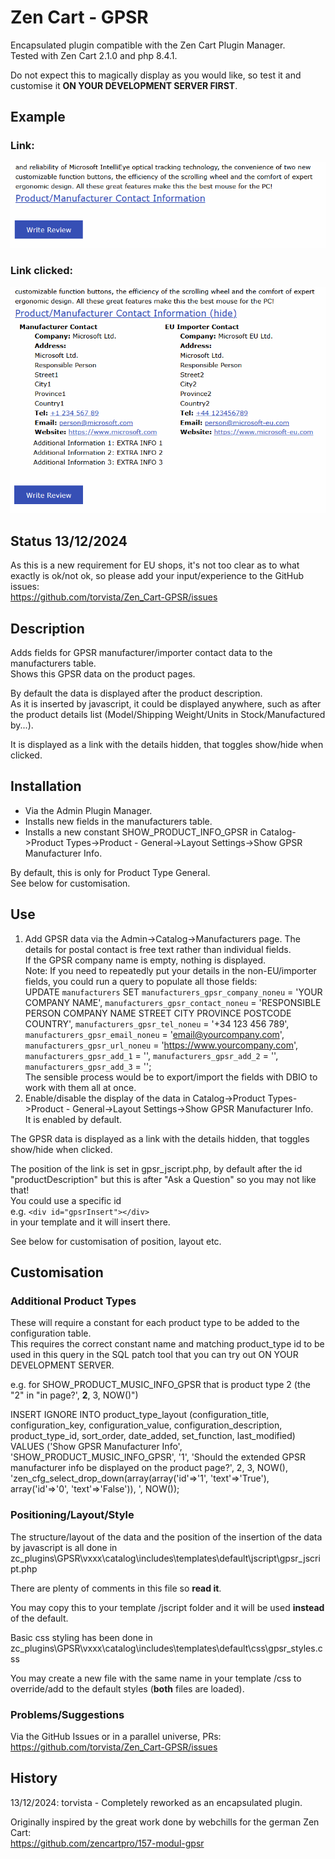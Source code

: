 # Zen Cart - GPSR

Encapsulated plugin compatible with the Zen Cart Plugin Manager.  
Tested with Zen Cart 2.1.0 and php 8.4.1.

Do not expect this to magically display as you would like, so test it and customise it **ON YOUR DEVELOPMENT SERVER FIRST**.

## Example

### Link:

![Alt text](rclassic_link.gif?raw=true "Title")

### Link clicked:

![Alt text](rclassic_link_clicked.gif?raw=true "Title")

## Status 13/12/2024
As this is a new requirement for EU shops, it's not too clear as to what exactly is ok/not ok, so please add your input/experience to the GitHub issues:  
https://github.com/torvista/Zen_Cart-GPSR/issues
 
## Description
Adds fields for GPSR manufacturer/importer contact data to the manufacturers table.  
Shows this GPSR data on the product pages.

By default the data is displayed after the product description.  
As it is inserted by javascript, it could be displayed anywhere, such as after the product details list  (Model/Shipping Weight/Units in Stock/Manufactured by...). 

It is displayed as a link with the details hidden, that toggles show/hide when clicked.

## Installation
- Via the Admin Plugin Manager.
- Installs new fields in the manufacturers table.  
- Installs a new constant SHOW_PRODUCT_INFO_GPSR in Catalog->Product Types->Product - General->Layout Settings->Show GPSR Manufacturer Info.  

By default, this is only for Product Type General.  
See below for customisation.

## Use
1. Add GPSR data via the Admin->Catalog->Manufacturers page.  The details for postal contact is free text rather than individual fields.  
If the GPSR company name is empty, nothing is displayed.  
Note: If you need to repeatedly put your details in the non-EU/importer fields, you could run a query to populate all those fields:  
UPDATE `manufacturers`
SET 
`manufacturers_gpsr_company_noneu` = 'YOUR COMPANY NAME', 
`manufacturers_gpsr_contact_noneu` = 'RESPONSIBLE PERSON
COMPANY NAME
STREET
CITY
PROVINCE
POSTCODE
COUNTRY', 
`manufacturers_gpsr_tel_noneu` = '+34 123 456 789', 
`manufacturers_gpsr_email_noneu` = 'email@yourcompany.com', 
`manufacturers_gpsr_url_noneu` = 'https://www.yourcompany.com',
`manufacturers_gpsr_add_1` = '', 
`manufacturers_gpsr_add_2` = '', 
`manufacturers_gpsr_add_3` = '';  
The sensible process would be to export/import the fields with DBIO to work with them all at once. 
1. Enable/disable the display of the data in Catalog->Product Types->Product - General->Layout Settings->Show GPSR Manufacturer Info.  
It is enabled by default.

The GPSR data is displayed as a link with the details hidden, that toggles show/hide when clicked.

The position of the link is set in gpsr_jscript.php, by default after the id "productDescription" but this is after "Ask a Question" so you may not like that!  
You could use a specific id  
e.g. ``<div id="gpsrInsert"></div>``   
in your template and it will insert there.

See below for customisation of position, layout etc.

## Customisation

### Additional Product Types
These will require a constant for each product type to be added to the configuration table.  
This requires the correct constant name and matching product_type id to be used in this query in the SQL patch tool that you can try out ON YOUR DEVELOPMENT SERVER.

e.g. for SHOW_PRODUCT_MUSIC_INFO_GPSR that is product type 2 (the "2" in "in page?', **2**, 3, NOW()")

INSERT IGNORE INTO product_type_layout (configuration_title, configuration_key, configuration_value, configuration_description, product_type_id, sort_order, date_added, set_function, last_modified) VALUES ('Show GPSR Manufacturer Info', 'SHOW_PRODUCT_MUSIC_INFO_GPSR', '1', 'Should the extended GPSR manufacturer info be displayed on the product page?', 2, 3, NOW(), 'zen_cfg_select_drop_down(array(array(\'id\'=>\'1\', \'text\'=>\'True\'), array(\'id\'=>\'0\', \'text\'=>\'False\')), ', NOW());

### Positioning/Layout/Style
The structure/layout of the data and the position of the insertion of the data by javascript is all done in  
zc_plugins\GPSR\vxxx\catalog\includes\templates\default\jscript\gpsr_jscript.php

There are plenty of comments in this file so **read it**.

You may copy this to your template /jscript folder and it will be used **instead** of the default.

Basic css styling has been done in zc_plugins\GPSR\vxxx\catalog\includes\templates\default\css\gpsr_styles.css  

You may create a new file with the same name in your template /css to override/add to the default styles (**both** files are loaded).

### Problems/Suggestions
Via the GitHub Issues or in a parallel universe, PRs:  
https://github.com/torvista/Zen_Cart-GPSR/issues

## History
13/12/2024: torvista - Completely reworked as an encapsulated plugin.

Originally inspired by the great work done by webchills for the german Zen Cart:  
https://github.com/zencartpro/157-modul-gpsr
